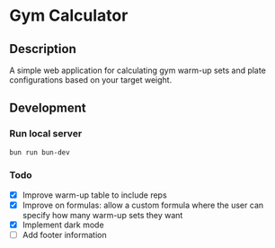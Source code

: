 # Gym Calculator

## Description

A simple web application for calculating gym warm-up sets and plate configurations based on your target weight.

## Development

### Run local server

```bash
bun run bun-dev
```

### Todo

- [x] Improve warm-up table to include reps
- [x] Improve on formulas: allow a custom formula where the user can specify how many warm-up sets they want
- [x] Implement dark mode
- [ ] Add footer information
